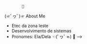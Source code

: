             🎀
(☞ﾟヮﾟ)☞ About Me
- Etec da zona leste 
-  Desenvolvimento de sistemas
- Pronomes: Ela/Dela ☜(ﾟヮﾟ☜)
            🎀
-->
